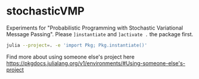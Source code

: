 # stochasticVMP
Experiments for "Probabilistic Programming with Stochastic Variational Message Passing". Please `]instantiate` and `]activate .` the package first.

```bash
julia --project=. -e 'import Pkg; Pkg.instantiate()'
```

Find more about using someone else's project here https://pkgdocs.julialang.org/v1/environments/#Using-someone-else's-project
